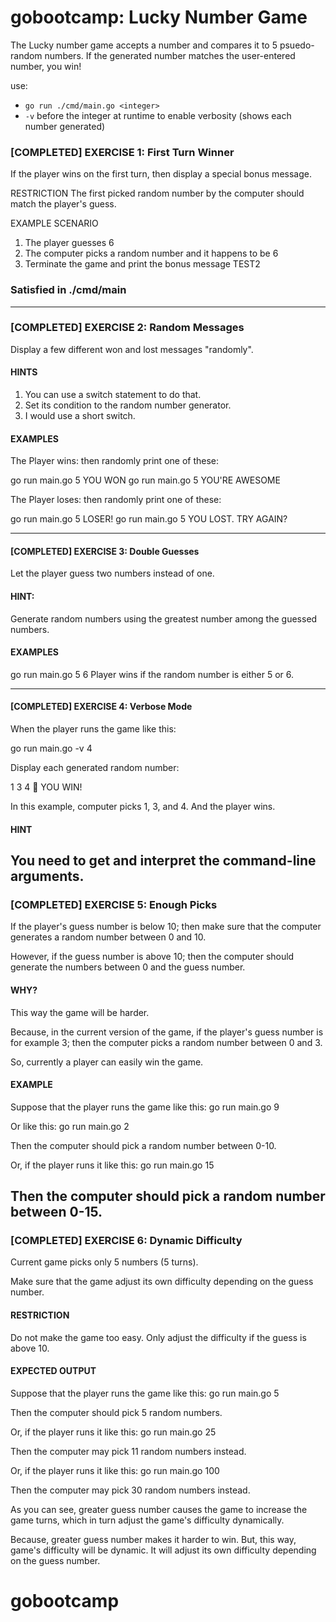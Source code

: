 # gobootcamp: Lucky Number Game

The Lucky number game accepts a number and compares it to 5 psuedo-random numbers. If the generated number matches the user-entered number, you win!

use:
* `go run ./cmd/main.go <integer>`
* `-v` before the integer at runtime to enable verbosity (shows each number generated)

### [COMPLETED] EXERCISE 1: First Turn Winner
If the player wins on the first turn, then display
a special bonus message.

RESTRICTION
The first picked random number by the computer should
match the player's guess.

EXAMPLE SCENARIO
1. The player guesses 6
2. The computer picks a random number and it happens to be 6
3. Terminate the game and print the bonus message
TEST2
 
### Satisfied in ./cmd/main
 
---------------------------------------------------------
### [COMPLETED] EXERCISE 2: Random Messages

Display a few different won and lost messages "randomly".

#### HINTS
1. You can use a switch statement to do that.
2. Set its condition to the random number generator.
3. I would use a short switch.

#### EXAMPLES
The Player wins: then randomly print one of these:

go run main.go 5
   YOU WON
go run main.go 5
   YOU'RE AWESOME

The Player loses: then randomly print one of these:

go run main.go 5
   LOSER!
go run main.go 5
   YOU LOST. TRY AGAIN?

---------------------------------------------------------
#### [COMPLETED] EXERCISE 3: Double Guesses

Let the player guess two numbers instead of one.

#### HINT:
Generate random numbers using the greatest number
among the guessed numbers.

#### EXAMPLES
go run main.go 5 6
Player wins if the random number is either 5 or 6.

---------------------------------------------------------
#### [COMPLETED] EXERCISE 4: Verbose Mode

When the player runs the game like this:

go run main.go -v 4

Display each generated random number:

   1 3 4 🎉  YOU WIN!

In this example, computer picks 1, 3, and 4. And the player wins.

#### HINT
You need to get and interpret the command-line arguments.
---------------------------------------------------------

### [COMPLETED] EXERCISE 5: Enough Picks

If the player's guess number is below 10;
then make sure that the computer generates a random
number between 0 and 10.

However, if the guess number is above 10; then the
computer should generate the numbers
between 0 and the guess number.

#### WHY?
This way the game will be harder.

Because, in the current version of the game, if
the player's guess number is for example 3; then the
computer picks a random number between 0 and 3.

So, currently a player can easily win the game.

#### EXAMPLE
Suppose that the player runs the game like this:
  go run main.go 9

Or like this:
  go run main.go 2

  Then the computer should pick a random number
  between 0-10.

Or, if the player runs it like this:
  go run main.go 15

  Then the computer should pick a random number
  between 0-15.
--------------------------------------------------------
### [COMPLETED] EXERCISE 6: Dynamic Difficulty

Current game picks only 5 numbers (5 turns).

Make sure that the game adjust its own difficulty
depending on the guess number.

#### RESTRICTION
Do not make the game too easy. Only adjust the
difficulty if the guess is above 10.

#### EXPECTED OUTPUT
Suppose that the player runs the game like this:
  go run main.go 5

  Then the computer should pick 5 random numbers.

Or, if the player runs it like this:
  go run main.go 25

  Then the computer may pick 11 random numbers
  instead.

Or, if the player runs it like this:
  go run main.go 100

  Then the computer may pick 30 random numbers
  instead.

As you can see, greater guess number causes the
game to increase the game turns, which in turn
adjust the game's difficulty dynamically.

Because, greater guess number makes it harder to win.
But, this way, game's difficulty will be dynamic.
It will adjust its own difficulty depending on the
guess number.
# gobootcamp

